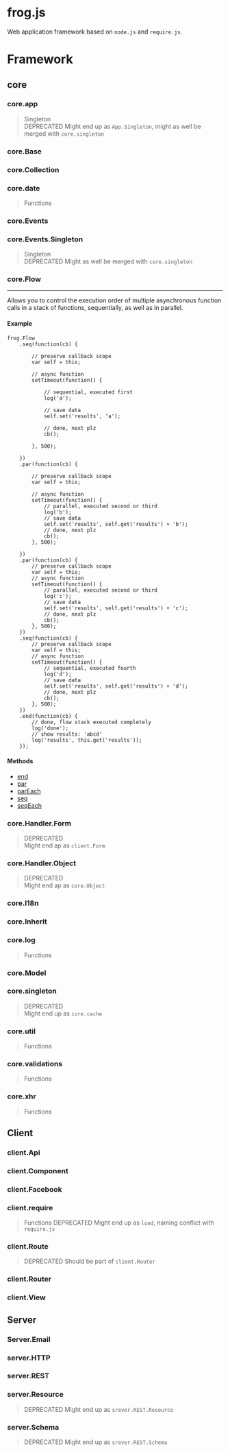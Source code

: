 frog.js
====
Web application framework based on `node.js` and `require.js`.

#   Framework

##  core 
### core.app
> Singleton  
> DEPRECATED
> Might end up as `App.Singleton`, might as well be merged with `core.singleton`

### core.Base
### core.Collection
### core.date
> Functions

### core.Events
### core.Events.Singleton
> Singleton  
> DEPRECATED
> Might as well be merged with `core.singleton`

### core.Flow
***
Allows you to control the execution order of multiple asynchronous function calls in a stack of functions, sequentially, as well as in parallel.

#### Example

```
frog.Flow
    .seq(function(cb) {
    
        // preserve callback scope
        var self = this;
    
        // async function
        setTimeout(function() {
            
            // sequential, executed first
            log('a');
            
            // save data
            self.set('results', 'a');
        
            // done, next plz
            cb();
        
        }, 500);
    
    })
    .par(function(cb) {
    
        // preserve callback scope
        var self = this;
    
        // async function
        setTimeout(function() {
            // parallel, executed second or third
            log('b');
            // save data
            self.set('results', self.get('results') + 'b');
            // done, next plz
            cb();
        }, 500);
    
    })
    .par(function(cb) {
        // preserve callback scope
        var self = this;
        // async function
        setTimeout(function() {
            // parallel, executed second or third
            log('c');
            // save data
            self.set('results', self.get('results') + 'c');
            // done, next plz
            cb();
        }, 500);
    })
    .seq(function(cb) {
        // preserve callback scope
        var self = this;
        // async function
        setTimeout(function() {
            // sequential, executed fourth
            log('d');
            // save data
            self.set('results', self.get('results') + 'd');
            // done, next plz
            cb();
        }, 500);
    })
    .end(function(cb) {
        // done, flow stack executed completely
        log('done');
        // show results: 'abcd'
        log('results', this.get('results'));
    });
```

#### Methods

- [end](end)
- [par](par)
- [parEach](parEach)
- [seq](seq)
- [seqEach](seqEach)

### core.Handler.Form
> DEPRECATED  
> Might end ap as `client.Form`

### core.Handler.Object
> DEPRECATED  
> Might end ap as `core.Object`

### core.I18n
### core.Inherit
### core.log
> Functions  

### core.Model
### core.singleton
> DEPRECATED  
> Might end up as `core.cache`

### core.util
> Functions

### core.validations
> Functions  

### core.xhr
> Functions  

##  Client
### client.Api
### client.Component
### client.Facebook
### client.require
> Functions
> DEPRECATED
> Might end up as `load`, naming conflict with `require.js`

### client.Route
> DEPRECATED
> Should be part of `client.Router`

### client.Router
### client.View

##  Server
### Server.Email
### server.HTTP
### server.REST
### server.Resource
> DEPRECATED
> Might end up as `srever.REST.Resource`

### server.Schema
> DEPRECATED
> Might end up as `srever.REST.Schema`

